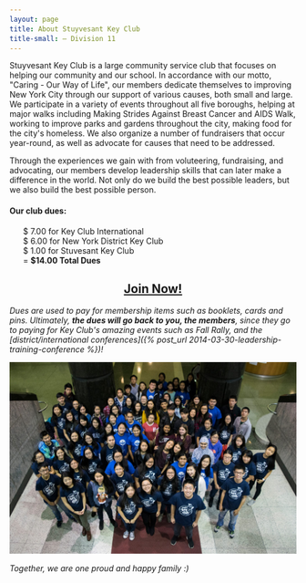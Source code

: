 ```yaml
---
layout: page
title: About Stuyvesant Key Club
title-small: – Division 11
---
```

<style>ul {list-style:none;}</style>
<!-- css -->
Stuyvesant Key Club is a large community service club that focuses on helping our community and our school. In accordance with our motto, "Caring - Our Way of Life", our members dedicate themselves to improving New York City through our support of various causes, both small and large. We participate in a variety of events throughout all five boroughs, helping at major walks including Making Strides Against Breast Cancer and AIDS Walk, working to improve parks and gardens throughout the city, making food for the city's homeless. We also organize a number of fundraisers that occur year-round, as well as advocate for causes that need to be addressed.

Through the experiences we gain with from voluteering, fundraising, and advocating, our members develop leadership skills that can later make a difference in the world. Not only do we build the best possible leaders, but we also build the best possible person.

#### Our club dues:

- $ 7.00 for Key Club International
- $ 6.00 for New York District Key Club
- $ 1.00 for Stuvesant Key Club
- &#61; **$14.00 Total Dues**

<h2 style="text-align:center"><a href="https://goo.gl/forms/3viwifHWmqrIAla13">Join Now!</a></h2>

*Dues are used to pay for membership items such as booklets, cards and pins. Ultimately, __the dues will go back to you, the members__, since they go to paying for Key Club's amazing events such as Fall Rally, and the [district/international conferences]({% post_url 2014-03-30-leadership-training-conference %})!*

<div class="span8 offset2">
    <img src="/img/photos/stuykc-yearbook-2016.jpg" alt="Stuyvesant Key Club">
    <p class="text-center"><i>Together, we are one proud and happy family :)</i></p>
</div>
